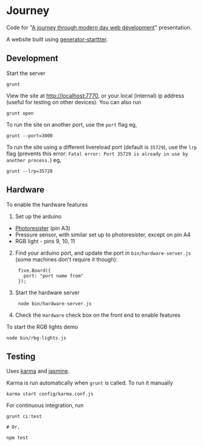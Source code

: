 # Journey

Code for "[A journey through modern day web development](https://slid.es/taktran/modern-day-web-dev)" presentation.

A website built using [generator-starttter](https://github.com/taktran/generator-starttter).

## Development

Start the server

    grunt

View the site at [http://localhost:7770](http://localhost:7770), or your local (internal) ip address (useful for testing on other devices). You can also run

    grunt open

To run the site on another port, use the `port` flag eg,

    grunt --port=3000

To run the site using a different livereload port (default is `35729`), use the `lrp` flag (prevents this error: `Fatal error: Port 35729 is already in use by another process.`) eg,

    grunt --lrp=35720

## Hardware

To enable the hardware features

1. Set up the arduino
  * [Photoresister](https://github.com/rwaldron/johnny-five/blob/master/docs/photoresistor.md) (pin A3)
  * Pressure sensor, with similar set up to photoresister, except on pin A4
  * RGB light - pins 9, 10, 11
2. Find your arduino port, and update the port in `bin/hardware-server.js` (some machines don't require it though):

        five.Board({
          port: "port name from"
        });

3. Start the hardware server

        node bin/hardware-server.js

4. Check the `Hardware` check box on the front end to enable features

To start the RGB lights demo

    node bin/rbg-lights.js

## Testing

Uses [karma](http://karma-runner.github.io/) and [jasmine](http://jasmine.github.io/).

Karma is run automatically when `grunt` is called. To run it manually

    karma start config/karma.conf.js

For continuous integration, run

    grunt ci:test

    # Or,

    npm test
